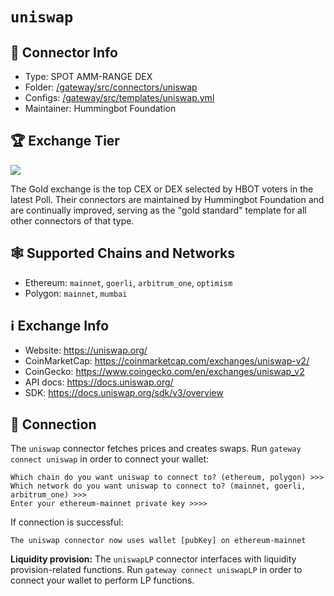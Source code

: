 # `uniswap`

## 📁 Connector Info

* Type: SPOT AMM-RANGE DEX
* Folder: [/gateway/src/connectors/uniswap](https://github.com/hummingbot/gateway/blob/main/src/connectors/uniswap)
* Configs: [/gateway/src/templates/uniswap.yml](https://github.com/hummingbot/gateway/blob/main/src/templates/uniswap.yml)
* Maintainer: Hummingbot Foundation

## 🏆 Exchange Tier

![](https://img.shields.io/static/v1?label=Hummingbot&message=GOLD&color=yellow)

The Gold exchange is the top CEX or DEX selected by HBOT voters in the latest Poll. Their connectors are maintained by Hummingbot Foundation and are continually improved, serving as the "gold standard" template for all other connectors of that type.

## 🕸️ Supported Chains and Networks

* Ethereum: `mainnet`, `goerli`, `arbitrum_one`, `optimism`
* Polygon: `mainnet`, `mumbai`

## ℹ️ Exchange Info

* Website: https://uniswap.org/
* CoinMarketCap: https://coinmarketcap.com/exchanges/uniswap-v2/
* CoinGecko: https://www.coingecko.com/en/exchanges/uniswap_v2
* API docs: https://docs.uniswap.org/
* SDK: https://docs.uniswap.org/sdk/v3/overview

## 🔑 Connection

The `uniswap` connector fetches prices and creates swaps. Run `gateway connect uniswap` in order to connect your wallet:

```
Which chain do you want uniswap to connect to? (ethereum, polygon) >>>
Which network do you want uniswap to connect to? (mainnet, goerli, arbitrum_one) >>>
Enter your ethereum-mainnet private key >>>>
```

If connection is successful:
```
The uniswap connector now uses wallet [pubKey] on ethereum-mainnet
```

**Liquidity provision:** The  `uniswapLP` connector interfaces with liquidity provision-related functions. Run `gateway connect uniswapLP` in order to connect your wallet to perform LP functions.